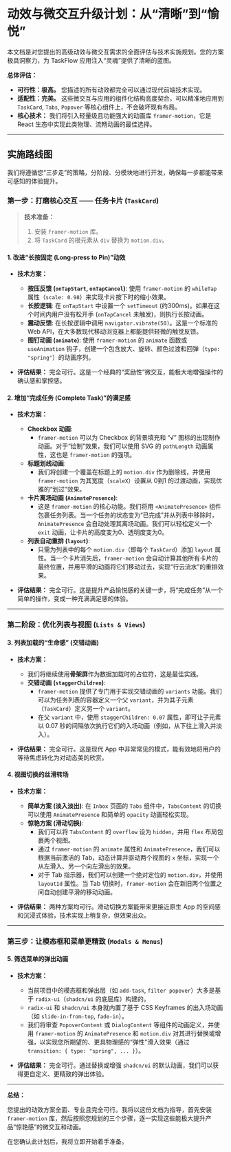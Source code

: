 
# 动效与微交互升级计划：从“清晰”到“愉悦”

本文档是对您提出的高级动效与微交互需求的全面评估与技术实施规划。您的方案极具洞察力，为 TaskFlow 应用注入“灵魂”提供了清晰的蓝图。

**总体评估：**

*   **可行性：极高。** 您描述的所有动效都完全可以通过现代前端技术实现。
*   **适配性：完美。** 这些微交互与应用的组件化结构高度契合，可以精准地应用到 `TaskCard`, `Tabs`, `Popover` 等核心组件上，不会破坏现有布局。
*   **核心技术：** 我们将引入轻量级且功能强大的动画库 `framer-motion`，它是 React 生态中实现此类物理、流畅动画的最佳选择。

---

## 实施路线图

我们将遵循您“三步走”的策略，分阶段、分模块地进行开发，确保每一步都能带来可感知的体验提升。

### **第一步：打磨核心交互 —— 任务卡片 (`TaskCard`)**

> **技术准备：**
> 1.  安装 `framer-motion` 库。
> 2.  将 `TaskCard` 的根元素从 `div` 替换为 `motion.div`。

#### **1. 改进“长按固定 (Long-press to Pin)”动效**

*   **技术方案：**
    *   **按压反馈 (`onTapStart`, `onTapCancel`)**: 使用 `framer-motion` 的 `whileTap` 属性（`scale: 0.98`）来实现卡片按下时的缩小效果。
    *   **长按逻辑**: 在 `onTapStart` 中设置一个 `setTimeout` (约300ms)。如果在这个时间内用户没有松开手 (`onTapCancel` 未触发)，则执行长按动画。
    *   **震动反馈**: 在长按逻辑中调用 `navigator.vibrate(50)`。这是一个标准的 Web API，在大多数现代移动浏览器上都能提供轻微的触觉反馈。
    *   **图钉动画 (`animate`)**: 使用 `framer-motion` 的 `animate` 函数或 `useAnimation` 钩子，创建一个包含放大、旋转、颜色过渡和回弹（`type: "spring"`）的动画序列。

*   **评估结果：** 完全可行。这是一个经典的“奖励性”微交互，能极大地增强操作的确认感和掌控感。

#### **2. 增加“完成任务 (Complete Task)”的满足感**

*   **技术方案：**
    *   **Checkbox 动画**:
        *   `framer-motion` 可以为 Checkbox 的背景填充和 “√” 图标的出现制作动画。对于“绘制”效果，我们可以使用 SVG 的 `pathLength` 动画属性，这也是 `framer-motion` 的强项。
    *   **标题划线动画**:
        *   我们将创建一个覆盖在标题上的 `motion.div` 作为删除线，并使用 `framer-motion` 为其宽度（`scaleX`）设置从 0到1 的过渡动画，实现优雅的“划过”效果。
    *   **卡片离场动画 (`AnimatePresence`)**:
        *   这是 `framer-motion` 的核心功能。我们将用 `<AnimatePresence>` 组件包裹任务列表。当一个任务的状态变为“已完成”并从列表中移除时，`AnimatePresence` 会自动处理其离场动画。我们可以轻松定义一个 `exit` 动画，让卡片的高度变为0、透明度变为0。
    *   **列表自动重排 (`layout`)**:
        *   只需为列表中的每个 `motion.div`（即每个 `TaskCard`）添加 `layout` 属性。当一个卡片消失后，`framer-motion` 会自动计算其他所有卡片的最终位置，并用平滑的动画将它们移动过去，实现“行云流水”的重排效果。

*   **评估结果：** 完全可行。这是提升产品愉悦感的关键一步，将“完成任务”从一个简单的操作，变成一种充满满足感的体验。

---

### **第二阶段：优化列表与视图 (`Lists & Views`)**

#### **3. 列表加载的“生命感” (交错动画)**

*   **技术方案：**
    *   我们将继续使用**骨架屏**作为数据加载时的占位符，这是最佳实践。
    *   **交错动画 (`staggerChildren`)**:
        *   `framer-motion` 提供了专门用于实现交错动画的 `variants` 功能。我们可以为任务列表的容器定义一个父 `variant`，并为其子元素（`TaskCard`）定义另一个 `variant`。
        *   在父 `variant` 中，使用 `staggerChildren: 0.07` 属性，即可让子元素以 0.07 秒的间隔依次执行它们的入场动画（例如，从下往上滑入并淡入）。

*   **评估结果：** 完全可行。这是现代 App 中非常常见的模式，能有效地将用户的等待焦虑转化为对动态美的欣赏。

#### **4. 视图切换的丝滑转场**

*   **技术方案：**
    *   **简单方案 (淡入淡出)**: 在 `Inbox` 页面的 `Tabs` 组件中，`TabsContent` 的切换可以使用 `AnimatePresence` 和简单的 `opacity` 动画轻松实现。
    *   **惊艳方案 (滑动切换)**:
        *   我们可以将 `TabsContent` 的 `overflow` 设为 `hidden`，并用 `flex` 布局包裹两个视图。
        *   通过 `framer-motion` 的 `animate` 属性和 `AnimatePresence`，我们可以根据当前激活的 Tab，动态计算并驱动两个视图的 `x` 坐标，实现一个从左滑入、另一个向左滑出的效果。
        *   对于 Tab 指示器，我们可以创建一个绝对定位的 `motion.div`，并使用 `layoutId` 属性。当 Tab 切换时，`framer-motion` 会在新旧两个位置之间自动创建平滑的移动动画。

*   **评估结果：** 两种方案均可行。滑动切换方案能带来更接近原生 App 的空间感和沉浸式体验，技术实现上稍复杂，但效果出众。

---

### **第三步：让模态框和菜单更精致 (`Modals & Menus`)**

#### **5. 筛选菜单的弹出动画**

*   **技术方案：**
    *   当前项目中的模态框和弹出层（如 `add-task`, `filter popover`）大多是基于 `radix-ui`（`shadcn/ui` 的底层库）构建的。
    *   `radix-ui` 和 `shadcn/ui` 本身就内置了基于 CSS Keyframes 的出入场动画（如 `slide-in-from-top`, `fade-in`）。
    *   我们将审查 `PopoverContent` 或 `DialogContent` 等组件的动画定义，并使用 `framer-motion` 的 `AnimatePresence` 和 `motion.div` 对其进行替换或增强，以实现您所期望的、更具物理感的“弹性”滑入效果（通过 `transition: { type: "spring", ... }`）。

*   **评估结果：** 完全可行。通过替换或增强 `shadcn/ui` 的默认动画，我们可以获得更自定义、更精致的弹出体验。

---

**总结：**

您提出的动效方案全面、专业且完全可行。我将以这份文档为指导，首先安装 `framer-motion` 库，然后按照您规划的三个步骤，逐一实现这些能极大提升产品“惊艳感”的微交互和动画。

在您确认此计划后，我将立即开始着手准备。
